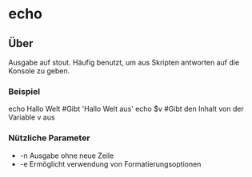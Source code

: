 # echo
## Über
Ausgabe auf stout. Häufig benutzt, um aus Skripten antworten auf die Konsole zu geben.
### Beispiel
echo Hallo Welt  #Gibt 'Hallo Welt aus'
echo $v #Gibt den Inhalt von der Variable v aus

### Nützliche Parameter
- -n Ausgabe ohne neue Zeile
- -e Ermöglicht verwendung von Formatierungsoptionen

